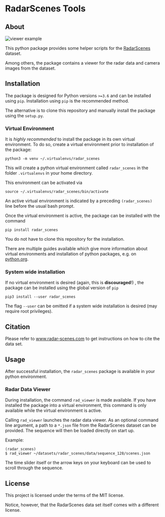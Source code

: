 # RadarScenes Tools

## About
![viewer example](https://github.com/oleschum/radar_scenes/blob/master/doc/viewer.png?raw=true)

This python package provides some helper scripts for the [RadarScenes](http://radar-scenes.com) dataset. 

Among others, the package contains a viewer for the radar data and camera images from the dataset.

## Installation

The package is designed for Python versions `>=3.6` and can be installed using `pip`. Installation using `pip` is the
recommended method. 

The alternative is to clone this repository and manually install the package using the `setup.py`.

### Virtual Environment
It is *highly recommended* to install the package in its own virtual environment. To do so, create a virtual environment 
prior to installation of the package:

```
python3 -m venv ~/.virtualenvs/radar_scenes
```
This will create a python virtual environment called `radar_scenes` in the folder `.virtualenvs` in your home directory.

This environment can be activated via
```
source ~/.virtualenvs/radar_scenes/bin/activate
```
An active virtual environment is indicated by a preceding `(radar_scenes)` line before the usual bash prompt.

Once the virtual environment is active, the package can be installed with the command

```
pip install radar_scenes
```
You do not have to clone this repository for the installation.

There are multiple guides available which give more information about virtual environments and installation of python
packages, e.g. on [python.org](https://packaging.python.org/guides/installing-using-pip-and-virtual-environments/).
### System wide installation
If no virtual environment is desired (again, this is __discouraged__!) , the package can be installed using the global version of `pip`
```
pip3 install --user radar_scenes
```
The flag `--user` can be omitted if a system wide installation is desired (may require root privileges).




## Citation
Please refer to www.radar-scenes.com to get instructions on how to cite the data set. 


## Usage

After successful installation, the `radar_scenes` package is available in your python environment.

### Radar Data Viewer
During installation, the command `rad_viewer` is made available. If you have installed the package into a virtual
environment, this command is only available while the virtual environment is active.

Calling `rad_viewer` launches the radar data viewer. As an optional command line argument, a path to a `*.json` file 
from the RadarScenes dataset can be provided. The sequence will then be loaded directly on start up.

Example:
```
(radar_scenes)
$ rad_viewer ~/datasets/radar_scenes/data/sequence_128/scenes.json
```

The time slider itself or the arrow keys on your keyboard can be used to scroll through the sequence.

## License
This project is licensed under the terms of the MIT license.

Notice, however, that the RadarScenes data set itself comes with a different license.
